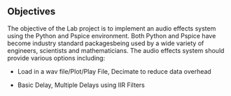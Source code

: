 # 

## Objectives
The objective of the Lab project is to implement an audio effects system using the Python and Pspice environment. Both Python and Pspice have become industry standard packagesbeing used by a wide variety of engineers, scientists and mathematicians. The audio effects 
system should provide various options including:

* Load in a wav file/Plot/Play File, Decimate to reduce data overhead

* Basic Delay, Multiple Delays using IIR Filters

